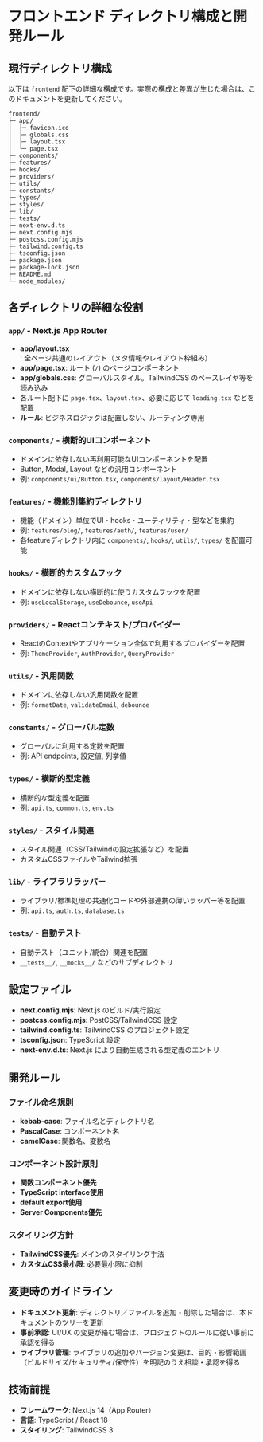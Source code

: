 # フロントエンド ディレクトリ構成と開発ルール

## 現行ディレクトリ構成

以下は `frontend` 配下の詳細な構成です。実際の構成と差異が生じた場合は、このドキュメントを更新してください。

```text
frontend/
├─ app/
│  ├─ favicon.ico
│  ├─ globals.css
│  ├─ layout.tsx
│  └─ page.tsx
├─ components/
├─ features/
├─ hooks/
├─ providers/
├─ utils/
├─ constants/
├─ types/
├─ styles/
├─ lib/
├─ tests/
├─ next-env.d.ts
├─ next.config.mjs
├─ postcss.config.mjs
├─ tailwind.config.ts
├─ tsconfig.json
├─ package.json
├─ package-lock.json
├─ README.md
└─ node_modules/
```

## 各ディレクトリの詳細な役割

### `app/` - Next.js App Router
- **app/layout.tsx**: 全ページ共通のレイアウト（メタ情報やレイアウト枠組み）
- **app/page.tsx**: ルート (`/`) のページコンポーネント
- **app/globals.css**: グローバルスタイル。TailwindCSS のベースレイヤ等を読み込み
- 各ルート配下に `page.tsx`、`layout.tsx`、必要に応じて `loading.tsx` などを配置
- **ルール**: ビジネスロジックは配置しない、ルーティング専用

### `components/` - 横断的UIコンポーネント
- ドメインに依存しない再利用可能なUIコンポーネントを配置
- Button, Modal, Layout などの汎用コンポーネント
- 例: `components/ui/Button.tsx`, `components/layout/Header.tsx`

### `features/` - 機能別集約ディレクトリ
- 機能（ドメイン）単位でUI・hooks・ユーティリティ・型などを集約
- 例: `features/blog/`, `features/auth/`, `features/user/`
- 各featureディレクトリ内に `components/`, `hooks/`, `utils/`, `types/` を配置可能

### `hooks/` - 横断的カスタムフック
- ドメインに依存しない横断的に使うカスタムフックを配置
- 例: `useLocalStorage`, `useDebounce`, `useApi`

### `providers/` - Reactコンテキスト/プロバイダー
- ReactのContextやアプリケーション全体で利用するプロバイダーを配置
- 例: `ThemeProvider`, `AuthProvider`, `QueryProvider`

### `utils/` - 汎用関数
- ドメインに依存しない汎用関数を配置
- 例: `formatDate`, `validateEmail`, `debounce`

### `constants/` - グローバル定数
- グローバルに利用する定数を配置
- 例: API endpoints, 設定値, 列挙値

### `types/` - 横断的型定義
- 横断的な型定義を配置
- 例: `api.ts`, `common.ts`, `env.ts`

### `styles/` - スタイル関連
- スタイル関連（CSS/Tailwindの設定拡張など）を配置
- カスタムCSSファイルやTailwind拡張

### `lib/` - ライブラリラッパー
- ライブラリ/標準処理の共通化コードや外部連携の薄いラッパー等を配置
- 例: `api.ts`, `auth.ts`, `database.ts`

### `tests/` - 自動テスト
- 自動テスト（ユニット/統合）関連を配置
- `__tests__/`, `__mocks__/` などのサブディレクトリ

## 設定ファイル

- **next.config.mjs**: Next.js のビルド/実行設定
- **postcss.config.mjs**: PostCSS/TailwindCSS 設定
- **tailwind.config.ts**: TailwindCSS のプロジェクト設定
- **tsconfig.json**: TypeScript 設定
- **next-env.d.ts**: Next.js により自動生成される型定義のエントリ

## 開発ルール

### ファイル命名規則
- **kebab-case**: ファイル名とディレクトリ名
- **PascalCase**: コンポーネント名
- **camelCase**: 関数名、変数名

### コンポーネント設計原則
- **関数コンポーネント優先**
- **TypeScript interface使用**
- **default export使用**
- **Server Components優先**

### スタイリング方針
- **TailwindCSS優先**: メインのスタイリング手法
- **カスタムCSS最小限**: 必要最小限に抑制

## 変更時のガイドライン

- **ドキュメント更新**: ディレクトリ／ファイルを追加・削除した場合は、本ドキュメントのツリーを更新
- **事前承認**: UI/UX の変更が絡む場合は、プロジェクトのルールに従い事前に承認を得る
- **ライブラリ管理**: ライブラリの追加やバージョン変更は、目的・影響範囲（ビルドサイズ/セキュリティ/保守性）を明記のうえ相談・承認を得る

## 技術前提

- **フレームワーク**: Next.js 14（App Router）
- **言語**: TypeScript / React 18
- **スタイリング**: TailwindCSS 3
